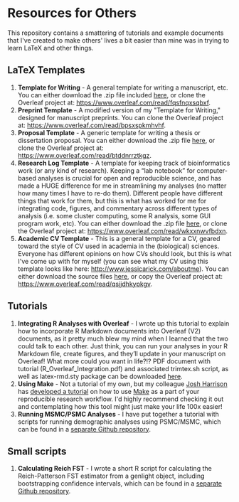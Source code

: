 # Resources for Others
This repository contains a smattering of tutorials and example documents that I've created to make others' lives a bit easier than mine was in trying to learn LaTeX and other things.

## LaTeX Templates
1. **Template for Writing** - A general template for writing a manuscript, etc. You can either download the .zip file included [here](https://github.com/jessicarick/resources/blob/master/Template%20for%20Writing%20-%20Public.zip), or clone the Overleaf project at: https://www.overleaf.com/read/fqsfnqxsqbxf.
2. **Preprint Template** - A modified version of my "Template for Writing," designed for manuscript preprints. You can clone the Overleaf project at: https://www.overleaf.com/read/bpsxspkmhvhf.
3. **Proposal Template** - A generic template for writing a thesis or dissertation proposal. You can either download the .zip file [here](https://github.com/jessicarick/resources/blob/master/Proposal%20Template%20-%20Public.zip), or clone the Overleaf project at: https://www.overleaf.com/read/btddnrrztkgz.
4. **Research Log Template** - A template for keeping track of bioinformatics work (or any kind of research). Keeping a “lab notebook” for computer-based analyses is crucial for open and reproducible science, and has made a HUGE difference for me in streamlining my analyses (no matter how many times I have to re-do them). Different people have different things that work for them, but this is what has worked for me for integrating code, figures, and commentary across different types of analysis (i.e. some cluster computing, some R analysis, some GUI program work, etc). You can either download the .zip file [here](https://github.com/jessicarick/resources/blob/master/Research%20Log%20Template%20-%20Public.zip), or clone the Overleaf project at: https://www.overleaf.com/read/wkxxnwvfbdxn.
5. **Academic CV Template** - This is a general template for a CV, geared toward the style of CV used in academia in the (biological) sciences. Everyone has different opinions on how CVs should look, but this is what I've come up with for myself (you can see what my CV using this template looks like here: http://www.jessicarick.com/aboutme). You can either download the source files [here](https://github.com/jessicarick/resources/blob/master/CV%20Template%20-%20Public.zip), or copy the Overleaf project at: https://www.overleaf.com/read/qsjjdhkypkgv.

## Tutorials
1. **Integrating R Analyses with Overleaf** - I wrote up this tutorial to explain how to incorporate R Markdown documents into Overleaf (V2) documents, as it pretty much blew my mind when I learned that the two could talk to each other. Just think, you can run your analyses in your R Markdown file, create figures, and they’ll update in your manuscript on Overleaf! What more could you want in life?!? PDF document with tutorial (R_Overleaf_Integration.pdf) and associated trimtex.sh script, as well as latex-rmd.sty package can be downloaded [here](https://github.com/jessicarick/resources/tree/master/tutorials).
2. **Using Make** - Not a tutorial of my own, but my colleague [Josh Harrison](https://github.com/jharrisonecoevo) has [developed a tutorial](https://github.com/JHarrisonEcoEvo/Reproducible_workflow_tutorial) on how to use [Make](https://www.gnu.org/software/make/manual/make.html) as a part of your reproducible research workflow. I'd highly recommend checking it out and contemplating how this tool might just make your life 100x easier!
3. **Running MSMC/PSMC Analyses** - I have put together a tutorial with scripts for running demographic analyses using PSMC/MSMC, which can be found in a [separate Github repository](https://github.com/jessicarick/msmc2_scripts).

## Small scripts
1. **Calculating Reich FST** - I wrote a short R script for calculating the Reich-Patterson FST estimator from a genlight object, including bootstrapping confidence intervals, which can be found in a [separate Github repository](https://github.com/jessicarick/reich-fst).

